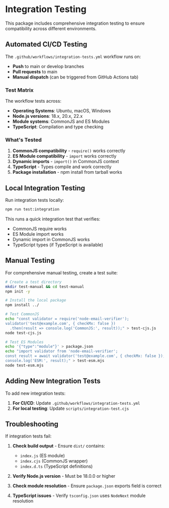 # Integration Testing

This package includes comprehensive integration testing to ensure compatibility across different environments.

## Automated CI/CD Testing

The `.github/workflows/integration-tests.yml` workflow runs on:

- **Push** to main or develop branches
- **Pull requests** to main
- **Manual dispatch** (can be triggered from GitHub Actions tab)

### Test Matrix

The workflow tests across:

- **Operating Systems**: Ubuntu, macOS, Windows
- **Node.js versions**: 18.x, 20.x, 22.x
- **Module systems**: CommonJS and ES Modules
- **TypeScript**: Compilation and type checking

### What's Tested

1. **CommonJS compatibility** - `require()` works correctly
2. **ES Module compatibility** - `import` works correctly
3. **Dynamic imports** - `import()` in CommonJS context
4. **TypeScript** - Types compile and work correctly
5. **Package installation** - npm install from tarball works

## Local Integration Testing

Run integration tests locally:

```bash
npm run test:integration
```

This runs a quick integration test that verifies:

- CommonJS require works
- ES Module import works
- Dynamic import in CommonJS works
- TypeScript types (if TypeScript is available)

## Manual Testing

For comprehensive manual testing, create a test suite:

```bash
# Create a test directory
mkdir test-manual && cd test-manual
npm init -y

# Install the local package
npm install ../

# Test CommonJS
echo "const validator = require('node-email-verifier');
validator('test@example.com', { checkMx: false })
  .then(result => console.log('CommonJS:', result));" > test-cjs.js
node test-cjs.js

# Test ES Modules
echo '{"type":"module"}' > package.json
echo "import validator from 'node-email-verifier';
const result = await validator('test@example.com', { checkMx: false });
console.log('ESM:', result);" > test-esm.mjs
node test-esm.mjs
```

## Adding New Integration Tests

To add new integration tests:

1. **For CI/CD**: Update `.github/workflows/integration-tests.yml`
2. **For local testing**: Update `scripts/integration-test.cjs`

## Troubleshooting

If integration tests fail:

1. **Check build output** - Ensure `dist/` contains:

   - `index.js` (ES module)
   - `index.cjs` (CommonJS wrapper)
   - `index.d.ts` (TypeScript definitions)

2. **Verify Node.js version** - Must be 18.0.0 or higher

3. **Check module resolution** - Ensure `package.json` exports field is correct

4. **TypeScript issues** - Verify `tsconfig.json` uses `NodeNext` module resolution
